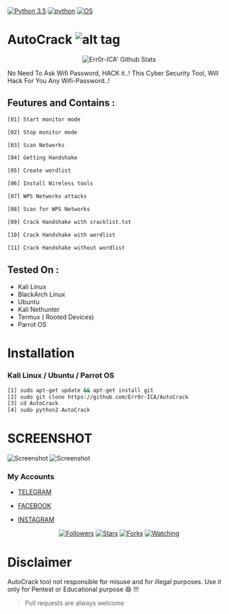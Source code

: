 [![Python 3.5](https://img.shields.io/badge/Python-3.5-yellow.svg)](http://www.python.org/download/)
[![python](https://img.shields.io/badge/python-2.7-brightgreen.svg)](https://www.python.org/downloads/release/python-2714/)
[![OS](https://img.shields.io/badge/Tested%20On-Linux%20%7C%20Android-yellowgreen.svg)](https://termux.com/)






# AutoCrack  ![alt tag](http://icons.iconarchive.com/icons/icons8/ios7/48/Network-Wifi-Logo-icon.png)

<p align="center">
  <img alt="Err0r-ICA' Github Stats" src="https://github-readme-stats.vercel.app/api?username=Err0r-ICA&show_icons=true&include_all_commits=true&hide_border=true" />
<!--  <img alt="profile pic" width="195px" src="https://avatars2.githubusercontent.com/u/26059688?s=460&u=d41b000a62eab50d000c3da604d151cec27bd850&v=4" />  -->
<!--  <img src="https://github-readme-stats.anuraghazra1.vercel.app/api/top-langs/?username=Err0r-ICA&hide=ruby,perl&hide_border=true" />  -->
</p>

No Need To Ask Wifi Password, HACK it..! This Cyber Security Tool, Will Hack For You Any Wifi-Password..!


## Feutures and Contains :


```bash 
[01] Start monitor mode

[02] Stop monitor mode

[03] Scan Networks   

[04] Getting Handshake

[05] Create wordlist

[06] Install Wireless tools                  

[07] WPS Networks attacks 

[08] Scan for WPS Networks

[09] Crack Handshake with cracklist.txt

[10] Crack Handshake with wordlist

[11] Crack Handshake without wordlist
```

## Tested On :

* Kali Linux
* BlackArch Linux
* Ubuntu
* Kali Nethunter
* Termux ( Rooted Devices)
* Parrot OS


# Installation


### Kali Linux / Ubuntu / Parrot OS

```bash
[1] sudo apt-get update && apt-get install git
[2] sudo git clone https://github.com/Err0r-ICA/AutoCrack
[3] cd AutoCrack
[4] sudo python2 AutoCrack
``` 

# SCREENSHOT
![Screenshot](https://i.postimg.cc/13JKf8C4/Screenshot-2021-12-02-18-52-25-12-84d3000e3f4017145260f7618db1d683.jpg) 
![Screenshot](https://i.postimg.cc/QC9zqpz6/Screenshot-2021-12-02-19-31-20-95-1c337646f29875672b5a61192b9010f9.jpg) 

### My Accounts

* [TELEGRAM](https://t.me/termuxxhacking)

* [FACEBOOK](https://www.facebook.com/termuxxhacking)

* [INSTAGRAM](https://instagram.com/termux_hacking)

<p align="center">
<a href="https://github.com/Err0r-ICA/followers"><img title="Followers" src="https://img.shields.io/github/followers/lovehacker404?color=blue&style=flat-square"></a>
<a href="https://github.com/Err0r-ICA/World/stargazers/"><img title="Stars" src="https://img.shields.io/github/stars/lovehacker404/World?color=red&style=flat-square"></a>
<a href="https://github.com/Err0r-ICA/World/network/members"><img title="Forks" src="https://img.shields.io/github/forks/lovehacker404/World?color=red&style=flat-square"></a>
<a href="https://github.com/Err0r-ICA/World/watchers"><img title="Watching" src="https://img.shields.io/github/watchers/lovehacker404/World?label=Watchers&color=blue&style=flat-square"></a>
</p>

# Disclaimer 

AutoCrack tool not responsible for misuse and for illegal purposes. Use it only for Pentest or Educational purpose :smile: !!!

> Pull requests are always welcome
